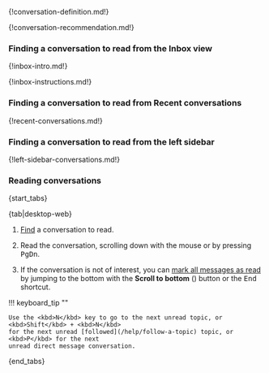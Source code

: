 {!conversation-definition.md!}

{!conversation-recommendation.md!}

### Finding a conversation to read from the Inbox view

{!inbox-intro.md!}

{!inbox-instructions.md!}

### Finding a conversation to read from Recent conversations

{!recent-conversations.md!}

### Finding a conversation to read from the left sidebar

{!left-sidebar-conversations.md!}

### Reading conversations

{start_tabs}

{tab|desktop-web}

1. [Find](/help/finding-a-conversation-to-read) a conversation to read.

1. Read the conversation, scrolling down with the mouse or by pressing
   <kbd>PgDn</kbd>.

1. If the conversation is not of interest, you can
   [mark all messages as read](/help/marking-messages-as-read) by
   jumping to the bottom with the **Scroll to bottom**
   (<i class="fa fa-chevron-down"></i>) button or the <kbd>End</kbd> shortcut.

!!! keyboard_tip ""

    Use the <kbd>N</kbd> key to go to the next unread topic, or <kbd>Shift</kbd> + <kbd>N</kbd>
    for the next unread [followed](/help/follow-a-topic) topic, or <kbd>P</kbd> for the next
    unread direct message conversation.

{end_tabs}
